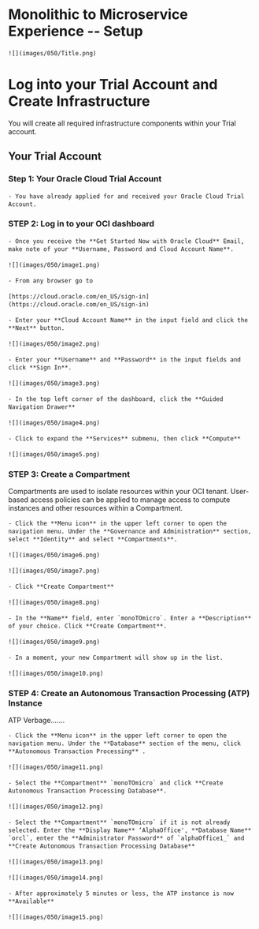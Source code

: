 # Monolithic to Microservice Experience -- Setup
	![](images/050/Title.png)
	
# Log into your Trial Account and Create Infrastructure

You will create all required infrastructure components within your Trial account.

## Your Trial Account

### **Step 1**: Your Oracle Cloud Trial Account

	- You have already applied for and received your Oracle Cloud Trial Account.

### **STEP 2**: Log in to your OCI dashboard

	- Once you receive the **Get Started Now with Oracle Cloud** Email, make note of your **Username, Password and Cloud Account Name**.

	![](images/050/image1.png)

	- From any browser go to

	[https://cloud.oracle.com/en_US/sign-in](https://cloud.oracle.com/en_US/sign-in)

	- Enter your **Cloud Account Name** in the input field and click the **Next** button.

	![](images/050/image2.png)

	- Enter your **Username** and **Password** in the input fields and click **Sign In**.

	![](images/050/image3.png)

	- In the top left corner of the dashboard, click the **Guided Navigation Drawer**

	![](images/050/image4.png)

	- Click to expand the **Services** submenu, then click **Compute**

	![](images/050/image5.png)

### **STEP 3**: Create a Compartment

Compartments are used to isolate resources within your OCI tenant. User-based access policies can be applied to manage access to compute instances and other resources within a Compartment.

	- Click the **Menu icon** in the upper left corner to open the navigation menu. Under the **Governance and Administration** section, select **Identity** and select **Compartments**.

	![](images/050/image6.png)

	![](images/050/image7.png)

	- Click **Create Compartment**

	![](images/050/image8.png)

	- In the **Name** field, enter `monoTOmicro`. Enter a **Description** of your choice. Click **Create Compartment**.

	![](images/050/image9.png)

	- In a moment, your new Compartment will show up in the list.

	![](images/050/image10.png)

### **STEP 4**: Create an Autonomous Transaction Processing (ATP) Instance

ATP Verbage.......

	- Click the **Menu icon** in the upper left corner to open the navigation menu. Under the **Database** section of the menu, click **Autonomous Transaction Processing** .

	![](images/050/image11.png)

	- Select the **Compartment** `monoTOmicro` and click **Create Autonomous Transaction Processing Database**.

	![](images/050/image12.png)

	- Select the **Compartment** `monoTOmicro` if it is not already selected. Enter the **Display Name** ‘AlphaOffice', **Database Name** `orcl`, enter the **Administrator Password** of `alphaOffice1_` and **Create Autonomous Transaction Processing Database**

	![](images/050/image13.png)

	![](images/050/image14.png)

	- After approximately 5 minutes or less, the ATP instance is now **Available**

	![](images/050/image15.png)
